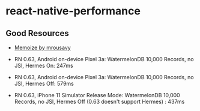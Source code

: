 # react-native-performance

## Good Resources

- [Memoize by mrousavy](https://gist.github.com/mrousavy/0de7486814c655de8a110df5cef74ddc) 

- RN 0.63, Android on-device Pixel 3a: WatermelonDB 10,000 Records, no JSI, Hermes On: 247ms
- RN 0.63, Android on-device Pixel 3a: WatermelonDB 10,000 Records, no JSI, Hermes Off: 579ms

- RN 0.63, iPhone 11 Simulator Release Mode: WatermelonDB 10,000 Records, no JSI, Hermes Off (0.63 doesn't support Hermes) : 437ms

